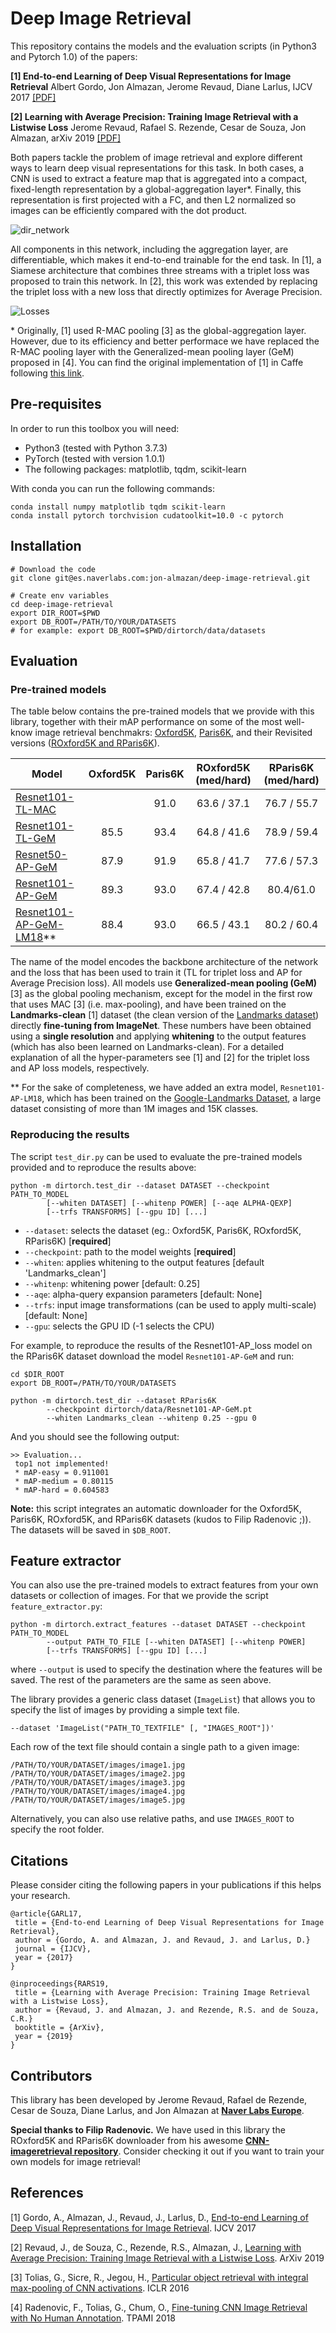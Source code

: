 # Deep Image Retrieval

This repository contains the models and the evaluation scripts (in Python3 and Pytorch 1.0) of the papers:

**[1] End-to-end Learning of Deep Visual Representations for Image Retrieval**
Albert Gordo, Jon Almazan, Jerome Revaud, Diane Larlus, IJCV 2017 [\[PDF\]](https://arxiv.org/abs/1610.07940)

**[2] Learning with Average Precision: Training Image Retrieval with a Listwise Loss**
Jerome Revaud, Rafael S. Rezende, Cesar de Souza, Jon Almazan, arXiv 2019 [\[PDF\]](https://arxiv.org/abs/1906.07589)


Both papers tackle the problem of image retrieval and explore different ways to learn deep visual representations for this task. In both cases, a CNN is used to extract a feature map that is aggregated into a compact, fixed-length representation by a global-aggregation layer*. Finally, this representation is first projected with a FC, and then L2 normalized so images can be efficiently compared with the dot product.


![dir_network](https://user-images.githubusercontent.com/228798/59742085-aae19f80-9221-11e9-8063-e5f2528c304a.png)

All components in this network, including the aggregation layer, are differentiable, which makes it end-to-end trainable for the end task. In [1], a Siamese architecture that combines three streams with a triplet loss was proposed to train this network.  In [2], this work was extended by replacing the triplet loss with a new loss that directly optimizes for Average Precision.

![Losses](https://user-images.githubusercontent.com/228798/59742025-7a9a0100-9221-11e9-9d58-1494716e9071.png)

\* Originally, [1] used R-MAC pooling [3] as the global-aggregation layer. However, due to its efficiency and better performace we have replaced the R-MAC pooling layer with the Generalized-mean pooling layer (GeM) proposed in [4]. You can find the original implementation of [1] in Caffe following [this link](https://europe.naverlabs.com/Research/Computer-Vision/Learning-Visual-Representations/Deep-Image-Retrieval/).

## Pre-requisites

In order to run this toolbox you will need:

- Python3 (tested with Python 3.7.3)
- PyTorch (tested with version 1.0.1)
- The following packages: matplotlib, tqdm, scikit-learn

With conda you can run the following commands:

```
conda install numpy matplotlib tqdm scikit-learn
conda install pytorch torchvision cudatoolkit=10.0 -c pytorch
```

## Installation

```
# Download the code
git clone git@es.naverlabs.com:jon-almazan/deep-image-retrieval.git

# Create env variables
cd deep-image-retrieval
export DIR_ROOT=$PWD
export DB_ROOT=/PATH/TO/YOUR/DATASETS
# for example: export DB_ROOT=$PWD/dirtorch/data/datasets
```


## Evaluation


### Pre-trained models

The table below contains the pre-trained models that we provide with this library, together with their mAP performance on some of the most well-know image retrieval benchmakrs: [Oxford5K](http://www.robots.ox.ac.uk/~vgg/data/oxbuildings/), [Paris6K](http://www.robots.ox.ac.uk/~vgg/data/parisbuildings/), and their Revisited versions ([ROxford5K and RParis6K](https://github.com/filipradenovic/revisitop)).


| Model | Oxford5K | Paris6K |  ROxford5K (med/hard) | RParis6K (med/hard) |
|---	|:-:|:-:|:-:|:-:|
|  [Resnet101-TL-MAC]() |   	|  91.0| 63.6 / 37.1 	|   76.7 / 55.7  |
|  [Resnet101-TL-GeM](https://www.dropbox.com/s/9a52eao5jo1h745/Resnet101-TL-GeM.pt?dl=1) | 85.5 | 93.4 | 64.8 / 41.6	|  78.9 / 59.4  |
|  [Resnet50-AP-GeM]() | 87.9 	| 91.9 | 65.8 / 41.7| 77.6 / 57.3 |
|  [Resnet101-AP-GeM](https://www.dropbox.com/s/1rbtunl17t8ivdl/Resnet-101-AP-GeM.pt?dl=1) | 89.3 | 93.0 | 67.4 / 42.8|  80.4/61.0 |
|  [Resnet101-AP-GeM-LM18]()** |  88.4	| 93.0 | 66.5 / 43.1	|   80.2 / 60.4  |


The name of the model encodes the backbone architecture of the network and the loss that has been used to train it (TL for triplet loss and AP for Average Precision loss). All models use **Generalized-mean pooling (GeM)** [3] as the global pooling mechanism, except for the model in the first row that uses MAC [3] \(i.e. max-pooling), and have been trained on the **Landmarks-clean** [1] dataset (the clean version of the [Landmarks dataset](http://sites.skoltech.ru/compvision/projects/neuralcodes/)) directly **fine-tuning from ImageNet**. These numbers have been obtained using a **single resolution** and applying **whitening** to the output features (which has also been learned on Landmarks-clean). For a detailed explanation of all the hyper-parameters see [1] and [2] for the triplet loss and AP loss models, respectively.

** For the sake of completeness, we have added an extra model, `Resnet101-AP-LM18`, which has been trained on the [Google-Landmarks Dataset](https://www.kaggle.com/google/google-landmarks-dataset), a large dataset consisting of more than 1M images and 15K classes.

### Reproducing the results

The script `test_dir.py` can be used to evaluate the pre-trained models provided and to reproduce the results above:

```
python -m dirtorch.test_dir --dataset DATASET --checkpoint PATH_TO_MODEL
		[--whiten DATASET] [--whitenp POWER] [--aqe ALPHA-QEXP]
		[--trfs TRANSFORMS] [--gpu ID] [...]
```

- `--dataset`: selects the dataset (eg.: Oxford5K, Paris6K, ROxford5K, RParis6K) [**required**]
- `--checkpoint`: path to the model weights [**required**]
- `--whiten`: applies whitening to the output features [default 'Landmarks_clean']
- `--whitenp`: whitening power [default: 0.25]
- `--aqe`: alpha-query expansion parameters [default: None]
- `--trfs`: input image transformations (can be used to apply multi-scale) [default: None]
- `--gpu`: selects the GPU ID (-1 selects the CPU)

For example, to reproduce the results of the Resnet101-AP_loss model on the RParis6K dataset download the model `Resnet101-AP-GeM` and run:

```
cd $DIR_ROOT
export DB_ROOT=/PATH/TO/YOUR/DATASETS

python -m dirtorch.test_dir --dataset RParis6K
		--checkpoint dirtorch/data/Resnet101-AP-GeM.pt
		--whiten Landmarks_clean --whitenp 0.25 --gpu 0
```

And you should see the following output:

```
>> Evaluation...
 top1 not implemented!
 * mAP-easy = 0.911001
 * mAP-medium = 0.80115
 * mAP-hard = 0.604583
```

**Note:** this script integrates an automatic downloader for the Oxford5K, Paris6K, ROxford5K, and RParis6K datasets (kudos to Filip Radenovic ;)). The datasets will be saved in `$DB_ROOT`.

## Feature extractor

You can also use the pre-trained models to extract features from your own datasets or collection of images. For that we provide the script `feature_extractor.py`:

```
python -m dirtorch.extract_features --dataset DATASET --checkpoint PATH_TO_MODEL
		--output PATH_TO_FILE [--whiten DATASET] [--whitenp POWER]
		[--trfs TRANSFORMS] [--gpu ID] [...]
```

where `--output` is used to specify the destination where the features will be saved. The rest of the parameters are the same as seen above.

The library provides a generic class dataset (`ImageList`) that allows you to specify the list of images by providing a simple text file.

```
--dataset 'ImageList("PATH_TO_TEXTFILE" [, "IMAGES_ROOT"])'
```

Each row of the text file should contain a single path to a given image:

```
/PATH/TO/YOUR/DATASET/images/image1.jpg
/PATH/TO/YOUR/DATASET/images/image2.jpg
/PATH/TO/YOUR/DATASET/images/image3.jpg
/PATH/TO/YOUR/DATASET/images/image4.jpg
/PATH/TO/YOUR/DATASET/images/image5.jpg
```

Alternatively, you can also use relative paths, and use `IMAGES_ROOT` to specify the root folder.


## Citations

Please consider citing the following papers in your publications if this helps your research.

```
@article{GARL17,
 title = {End-to-end Learning of Deep Visual Representations for Image Retrieval},
 author = {Gordo, A. and Almazan, J. and Revaud, J. and Larlus, D.}
 journal = {IJCV},
 year = {2017}
}

@inproceedings{RARS19,
 title = {Learning with Average Precision: Training Image Retrieval with a Listwise Loss},
 author = {Revaud, J. and Almazan, J. and Rezende, R.S. and de Souza, C.R.}
 booktitle = {ArXiv},
 year = {2019}
}
```

## Contributors

This library has been developed by Jerome Revaud, Rafael de Rezende, Cesar de Souza, Diane Larlus, and Jon Almazan at **[Naver Labs Europe](https://europe.naverlabs.com)**.


**Special thanks to Filip Radenovic.** We have used in this library the ROxford5K and RParis6K downloader from his awesome **[CNN-imageretrieval repository](https://github.com/filipradenovic/cnnimageretrieval-pytorch)**. Consider checking it out if you want to train your own models for image retrieval!

## References

[1] Gordo, A., Almazan, J., Revaud, J., Larlus, D., [End-to-end Learning of Deep Visual Representations for Image Retrieval](https://arxiv.org/abs/1610.07940). IJCV 2017

[2] Revaud, J., de Souza, C., Rezende, R.S., Almazan, J., [Learning with Average Precision: Training Image Retrieval with a Listwise Loss](). ArXiv 2019

[3] Tolias, G., Sicre, R., Jegou, H., [Particular object retrieval with integral max-pooling of CNN activations](https://arxiv.org/abs/1511.05879). ICLR 2016

[4] Radenovic, F., Tolias, G., Chum, O., [Fine-tuning CNN Image Retrieval with No Human Annotation](https://arxiv.org/pdf/1711.02512). TPAMI 2018
